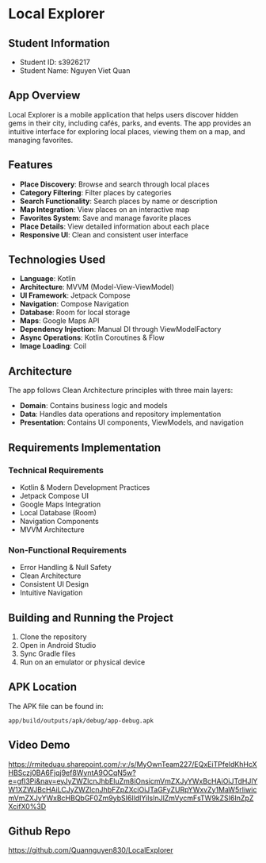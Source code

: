 
# Local Explorer

## Student Information
- Student ID: s3926217
- Student Name: Nguyen Viet Quan

## App Overview
Local Explorer is a mobile application that helps users discover hidden gems in their city, including cafés, parks, and events. The app provides an intuitive interface for exploring local places, viewing them on a map, and managing favorites.

## Features
- **Place Discovery**: Browse and search through local places
- **Category Filtering**: Filter places by categories
- **Search Functionality**: Search places by name or description
- **Map Integration**: View places on an interactive map
- **Favorites System**: Save and manage favorite places
- **Place Details**: View detailed information about each place
- **Responsive UI**: Clean and consistent user interface

## Technologies Used
- **Language**: Kotlin
- **Architecture**: MVVM (Model-View-ViewModel)
- **UI Framework**: Jetpack Compose
- **Navigation**: Compose Navigation
- **Database**: Room for local storage
- **Maps**: Google Maps API
- **Dependency Injection**: Manual DI through ViewModelFactory
- **Async Operations**: Kotlin Coroutines & Flow
- **Image Loading**: Coil

## Architecture
The app follows Clean Architecture principles with three main layers:
- **Domain**: Contains business logic and models
- **Data**: Handles data operations and repository implementation
- **Presentation**: Contains UI components, ViewModels, and navigation

## Requirements Implementation
### Technical Requirements
- Kotlin & Modern Development Practices
- Jetpack Compose UI
- Google Maps Integration
- Local Database (Room)
- Navigation Components
- MVVM Architecture

### Non-Functional Requirements
- Error Handling & Null Safety
- Clean Architecture
- Consistent UI Design
- Intuitive Navigation

## Building and Running the Project
1. Clone the repository
2. Open in Android Studio
3. Sync Gradle files
4. Run on an emulator or physical device

## APK Location
The APK file can be found in:
```
app/build/outputs/apk/debug/app-debug.apk
```

## Video Demo
https://rmiteduau.sharepoint.com/:v:/s/MyOwnTeam227/EQxEiTPfeldKhHcXHBSczj0BA6Fjqj9ef8WyntA9OCqN5w?e=gfI3Pi&nav=eyJyZWZlcnJhbEluZm8iOnsicmVmZXJyYWxBcHAiOiJTdHJlYW1XZWJBcHAiLCJyZWZlcnJhbFZpZXciOiJTaGFyZURpYWxvZy1MaW5rIiwicmVmZXJyYWxBcHBQbGF0Zm9ybSI6IldlYiIsInJlZmVycmFsTW9kZSI6InZpZXcifX0%3D

## Github Repo
https://github.com/Quannguyen830/LocalExplorer

